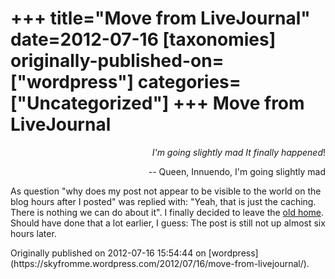 +++
title="Move from LiveJournal"
date=2012-07-16
[taxonomies]
originally-published-on=["wordpress"]
categories=["Uncategorized"]
+++
Move from LiveJournal
=====================

<p style="text-align:right;"><em>I'm going slightly mad</em>
<em> It finally happened</em>!</p>
<p style="text-align:right;">-- Queen, Innuendo, I'm going slightly mad</p>
<p style="text-align:left;">As question "why does my post not appear to be visible to the world on the blog hours after I posted" was replied with: "Yeah, that is just the caching. There is nothing we can do about it". I finally decided to leave the <a href="http://sweetshark.livejournal.com/">old home</a>. Should have done that a lot earlier, I guess: The post is still not up almost six hours later.</p>
Originally published on 2012-07-16 15:54:44 on [wordpress](https://skyfromme.wordpress.com/2012/07/16/move-from-livejournal/).
